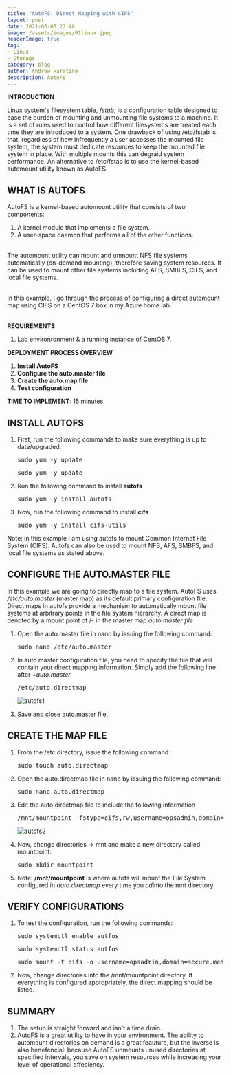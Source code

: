 ```yaml
---
title: "AutoFS: Direct Mapping with CIFS"
layout: post
date: 2021-03-05 22:48
image: /assets/images/01linux.jpeg
headerImage: true
tag:
- Linux
- Storage
category: blog
author: Andrew Haratine
description: AutoFS
---
```





<b>INTRODUCTION</b>

Linux system's filesystem table, <i>fstab</i>, is a configuration table designed to ease the burden of mounting and unmounting file systems to a machine. It is a set of rules used to control how different filesystems are treated each time they are introduced to a system. One drawback of using /etc/fstab is that, regardless of how infrequently a user accesses the mounted file system, the system must dedicate resources to keep the mounted file system in place. With multiple mounts this can degraid system performance. An alternative to /etc/fstab is to use the kernel-based automount utility known as AutoFS.

<h2><b>WHAT IS AUTOFS</b></h2>

AutoFS is a kernel-based automount utility that consists of two components: 

<ol start="1">
<li>A kernel module that implements a file system.</li>
<li>A user-space daemon that performs all of the other functions.</li>
</ol>
<br>The automount utility can mount and unmount NFS file systems automatically (on-demand mounting), therefore saving system resources. It can be used to mount other file systems including AFS, SMBFS, CIFS, and local file systems. 

<br>In this example, I go through the process of configuring a direct automount map using CIFS on a CentOS 7 box in my Azure home lab.

<br><b>REQUIREMENTS</b>

1. Lab environronment & a running instance of CentOS 7.


<b>DEPLOYMENT PROCESS OVERVIEW</b>


1.	<b>Install AutoFS</b>
2.	<b>Configure the auto.master file</b>
3.	<b>Create the auto.map file</b>
4.	<b>Test configuration</b> 



<b>TIME TO IMPLEMENT:</b> 15 minutes


<h2><b>INSTALL AUTOFS</b></h2>
<ol start="1">

<li>First, run the following commands to make sure everything is up to date/upgraded.</li>
<pre>sudo yum -y update</pre>
<pre>sudo yum -y update</pre>
<li>Run the following command to install <b>autofs</b></li>
<pre>sudo yum -y install autofs</pre>
<li>Now, run the following command to install <b>cifs</b></li>
<pre>sudo yum -y install cifs-utils</pre>
</ol>

Note: in this example I am using autofs to mount Common Internet File System (CIFS). Autofs can also be used to mount NFS, AFS, SMBFS, and local file systems as stated above.


<h2><b>CONFIGURE THE AUTO.MASTER FILE</b></h2>

In this example we are going to directly map to a file system. AutoFS uses <i>/etc/auto.master</i> (master map) as its default primary configuration file. Direct maps in autofs provide a mechanism to automatically mount file systems at arbitrary points in the file system hierarchy. A direct map is denoted by a mount point of /- in the master map <i> auto.master file </i>
<ol start="1">
<li>Open the auto.master file in nano by issuing the following command:</li> 
<pre>sudo nano /etc/auto.master</pre>
<li>In auto.master configuration file, you need to specify the file that will contain your direct mapping information. Simply add the following line after <i>+auto.master</i>
</li> 
<pre>/etc/auto.directmap</pre>
<p><img src="https://haratine.net/assets/images/autofs1.jpeg" alt="autofs1"></p>
<li>Save and close auto.master file.</li> 
</ol>


<h2><b>CREATE THE MAP FILE</b></h2>
<ol start="1">
<li>From the /etc directory, issue the following command:</li> 
<pre>sudo touch auto.directmap</pre>
<li>Open the auto.directmap file in nano by issuing the following command:</li> 
<pre>sudo nano auto.directmap</pre>
<li>Edit the auto.directmap file to include the following information</li> 
<pre>/mnt/mountpoint -fstype=cifs,rw,username=opsadmin,domain=secure.media   ://fqdn/fileshare</pre>
<p><img src="https://haratine.net/assets/images/autofs2.jpeg" alt="autofs2"></p>

<li>Now, change directories -> mnt and make a new directory called mountpoint:
<pre>sudo mkdir mountpoint</pre>
<li>Note: <b>/mnt/mountpoint</b> is where autofs will mount the File System configured in <i>auto.directmap</i> every time you <i>cd</i>into the mnt directory.</li> 
</ol>


<h2><b>VERIFY CONFIGURATIONS</b></h2>
<ol start="1">
<li>To test the configuration, run the following commands:</li> 
<pre>sudo systemctl enable autfos</pre>
<pre>sudo systemctl status autfos</pre>
<pre>sudo mount -t cifs -o username=opsadmin,domain=secure.media //fqdn/fileshare /mnt/mountpoint/</pre>
<li>Now, change directories into the /mnt/mountpoint directory. If everything is configured appropriately, the direct mapping should be listed.</li> 
</ol>

<h2><b>SUMMARY</b></h2>
<ol start="1">
<li>The setup is straight forward and isn't a time drain.</li>
<li>AutoFS is a great utility to have in your environment. The ability to automount directories on demand is a great feauture, but the inverse is also  benefencial: because AutoFS unmounts unused directories at specified intervals, you save on system resources while increasing your level of operational effeciency.</li>
</ol>
    



